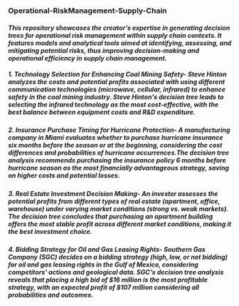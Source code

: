 ### Operational-RiskManagement-Supply-Chain

#### *This repository showcases the creator's expertise in generating decision trees for operational risk management within supply chain contexts. It features models and analytical tools aimed at identifying, assessing, and mitigating potential risks, thus improving decision-making and operational efficiency in supply chain management.*

##### **1. Technology Selection for Enhancing Coal Mining Safety-** Steve Hinton analyzes the costs and potential profits associated with using different communication technologies (microwave, cellular, infrared) to enhance safety in the coal mining industry. Steve Hinton's decision tree leads to selecting the infrared technology as the most cost-effective, with the best balance between equipment costs and R&D expenditure.

##### **2. Insurance Purchase Timing for Hurricane Protection-** A manufacturing company in Miami evaluates whether to purchase hurricane insurance six months before the season or at the beginning, considering the cost differences and probabilities of hurricane occurrences.The decision tree analysis recommends purchasing the insurance policy 6 months before hurricane season as the most financially advantageous strategy, saving on higher costs and potential losses.

##### **3. Real Estate Investment Decision Making-**  An investor assesses the potential profits from different types of real estate (apartment, office, warehouse) under varying market conditions (strong vs. weak markets). The decision tree concludes that purchasing an apartment building offers the most stable profit across different market conditions, making it the best investment choice.

##### **4. Bidding Strategy for Oil and Gas Leasing Rights-** Southern Gas Company (SGC) decides on a bidding strategy (high, low, or not bidding) for oil and gas leasing rights in the Gulf of Mexico, considering competitors' actions and geological data. SGC's decision tree analysis reveals that placing a high bid of $16 million is the most profitable strategy, with an expected profit of $107 million considering all probabilities and outcomes.

